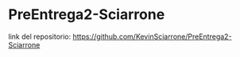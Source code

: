 # PreEntrega2-Sciarrone

link del repositorio: https://github.com/KevinSciarrone/PreEntrega2-Sciarrone

